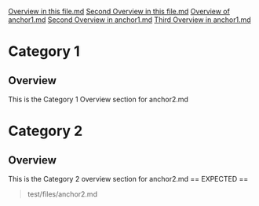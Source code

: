 [Overview in this file.md](#overview)
[Second Overview in this file.md](#overview-1)
[Overview of anchor1.md](anchor1.md#overview)
[Second Overview in anchor1.md](anchor1.md#overview-1)
[Third Overview in anchor1.md](anchor1.md#overview-3)

# Category 1

## Overview

This is the Category 1 Overview section for anchor2.md

# Category 2

## Overview

This is the Category 2 overview section for anchor2.md
== EXPECTED ==
> test/files/anchor2.md
